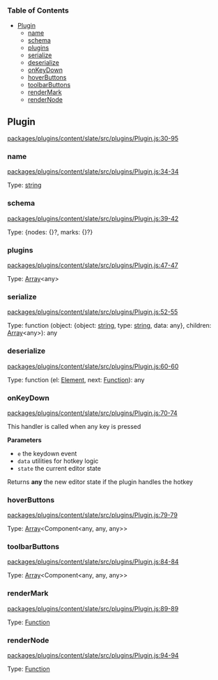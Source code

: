 <!-- Generated by documentation.js. Update this documentation by updating the source code. -->

### Table of Contents

-   [Plugin][1]
    -   [name][2]
    -   [schema][3]
    -   [plugins][4]
    -   [serialize][5]
    -   [deserialize][6]
    -   [onKeyDown][7]
    -   [hoverButtons][8]
    -   [toolbarButtons][9]
    -   [renderMark][10]
    -   [renderNode][11]

## Plugin

[packages/plugins/content/slate/src/plugins/Plugin.js:30-95][12]

### name

[packages/plugins/content/slate/src/plugins/Plugin.js:34-34][13]

Type: [string][14]

### schema

[packages/plugins/content/slate/src/plugins/Plugin.js:39-42][15]

Type: {nodes: {}?, marks: {}?}

### plugins

[packages/plugins/content/slate/src/plugins/Plugin.js:47-47][16]

Type: [Array][17]&lt;any>

### serialize

[packages/plugins/content/slate/src/plugins/Plugin.js:52-55][18]

Type: function (object: {object: [string][14], type: [string][14], data: any}, children: [Array][17]&lt;any>): any

### deserialize

[packages/plugins/content/slate/src/plugins/Plugin.js:60-60][19]

Type: function (el: [Element][20], next: [Function][21]): any

### onKeyDown

[packages/plugins/content/slate/src/plugins/Plugin.js:70-74][22]

This handler is called when any key is pressed

**Parameters**

-   `e`  the keydown event
-   `data`  utilities for hotkey logic
-   `state`  the current editor state

Returns **any** the new editor state if the plugin handles the hotkey

### hoverButtons

[packages/plugins/content/slate/src/plugins/Plugin.js:79-79][23]

Type: [Array][17]&lt;Component&lt;any, any, any>>

### toolbarButtons

[packages/plugins/content/slate/src/plugins/Plugin.js:84-84][24]

Type: [Array][17]&lt;Component&lt;any, any, any>>

### renderMark

[packages/plugins/content/slate/src/plugins/Plugin.js:89-89][25]

Type: [Function][21]

### renderNode

[packages/plugins/content/slate/src/plugins/Plugin.js:94-94][26]

Type: [Function][21]

[1]: #plugin

[2]: #name

[3]: #schema

[4]: #plugins

[5]: #serialize

[6]: #deserialize

[7]: #onkeydown

[8]: #hoverbuttons

[9]: #toolbarbuttons

[10]: #rendermark

[11]: #rendernode

[12]: https://github.com/nolandg/editor/blob/eeb1c6f21626d04fa701a34aa0ac149c366d94f6/packages/plugins/content/slate/src/plugins/Plugin.js#L30-L95 "Source code on GitHub"

[13]: https://github.com/nolandg/editor/blob/eeb1c6f21626d04fa701a34aa0ac149c366d94f6/packages/plugins/content/slate/src/plugins/Plugin.js#L34-L34 "Source code on GitHub"

[14]: https://developer.mozilla.org/docs/Web/JavaScript/Reference/Global_Objects/String

[15]: https://github.com/nolandg/editor/blob/eeb1c6f21626d04fa701a34aa0ac149c366d94f6/packages/plugins/content/slate/src/plugins/Plugin.js#L39-L42 "Source code on GitHub"

[16]: https://github.com/nolandg/editor/blob/eeb1c6f21626d04fa701a34aa0ac149c366d94f6/packages/plugins/content/slate/src/plugins/Plugin.js#L47-L47 "Source code on GitHub"

[17]: https://developer.mozilla.org/docs/Web/JavaScript/Reference/Global_Objects/Array

[18]: https://github.com/nolandg/editor/blob/eeb1c6f21626d04fa701a34aa0ac149c366d94f6/packages/plugins/content/slate/src/plugins/Plugin.js#L52-L55 "Source code on GitHub"

[19]: https://github.com/nolandg/editor/blob/eeb1c6f21626d04fa701a34aa0ac149c366d94f6/packages/plugins/content/slate/src/plugins/Plugin.js#L60-L60 "Source code on GitHub"

[20]: https://developer.mozilla.org/docs/Web/API/Element

[21]: https://developer.mozilla.org/docs/Web/JavaScript/Reference/Statements/function

[22]: https://github.com/nolandg/editor/blob/eeb1c6f21626d04fa701a34aa0ac149c366d94f6/packages/plugins/content/slate/src/plugins/Plugin.js#L70-L74 "Source code on GitHub"

[23]: https://github.com/nolandg/editor/blob/eeb1c6f21626d04fa701a34aa0ac149c366d94f6/packages/plugins/content/slate/src/plugins/Plugin.js#L79-L79 "Source code on GitHub"

[24]: https://github.com/nolandg/editor/blob/eeb1c6f21626d04fa701a34aa0ac149c366d94f6/packages/plugins/content/slate/src/plugins/Plugin.js#L84-L84 "Source code on GitHub"

[25]: https://github.com/nolandg/editor/blob/eeb1c6f21626d04fa701a34aa0ac149c366d94f6/packages/plugins/content/slate/src/plugins/Plugin.js#L89-L89 "Source code on GitHub"

[26]: https://github.com/nolandg/editor/blob/eeb1c6f21626d04fa701a34aa0ac149c366d94f6/packages/plugins/content/slate/src/plugins/Plugin.js#L94-L94 "Source code on GitHub"
